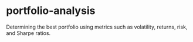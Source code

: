 # portfolio-analysis
Determining the best portfolio using metrics such as volatility, returns, risk, and Sharpe ratios.
